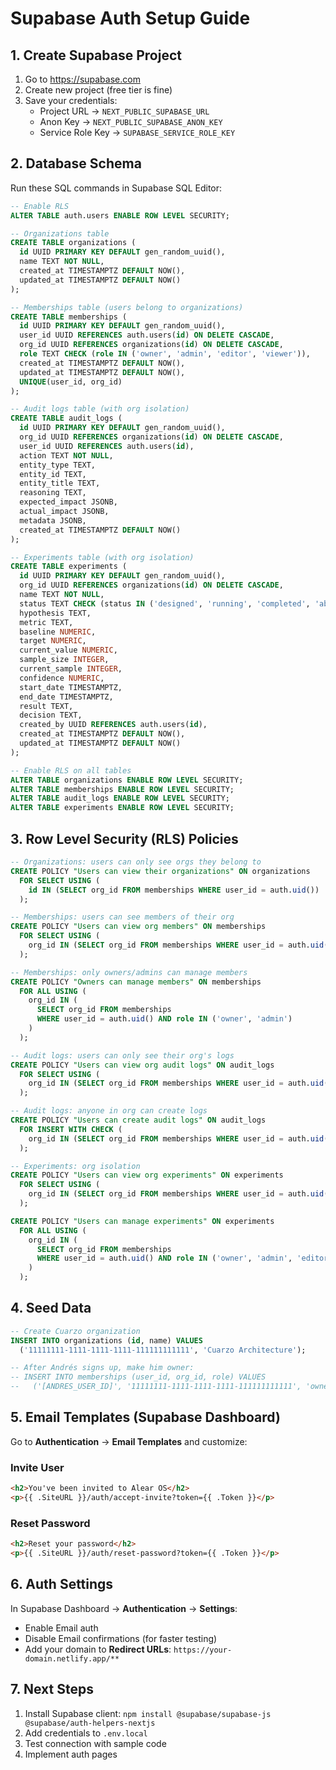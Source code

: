 # Supabase Auth Setup Guide

## 1. Create Supabase Project

1. Go to https://supabase.com
2. Create new project (free tier is fine)
3. Save your credentials:
   - Project URL → `NEXT_PUBLIC_SUPABASE_URL`
   - Anon Key → `NEXT_PUBLIC_SUPABASE_ANON_KEY`
   - Service Role Key → `SUPABASE_SERVICE_ROLE_KEY`

## 2. Database Schema

Run these SQL commands in Supabase SQL Editor:

```sql
-- Enable RLS
ALTER TABLE auth.users ENABLE ROW LEVEL SECURITY;

-- Organizations table
CREATE TABLE organizations (
  id UUID PRIMARY KEY DEFAULT gen_random_uuid(),
  name TEXT NOT NULL,
  created_at TIMESTAMPTZ DEFAULT NOW(),
  updated_at TIMESTAMPTZ DEFAULT NOW()
);

-- Memberships table (users belong to organizations)
CREATE TABLE memberships (
  id UUID PRIMARY KEY DEFAULT gen_random_uuid(),
  user_id UUID REFERENCES auth.users(id) ON DELETE CASCADE,
  org_id UUID REFERENCES organizations(id) ON DELETE CASCADE,
  role TEXT CHECK (role IN ('owner', 'admin', 'editor', 'viewer')),
  created_at TIMESTAMPTZ DEFAULT NOW(),
  updated_at TIMESTAMPTZ DEFAULT NOW(),
  UNIQUE(user_id, org_id)
);

-- Audit logs table (with org isolation)
CREATE TABLE audit_logs (
  id UUID PRIMARY KEY DEFAULT gen_random_uuid(),
  org_id UUID REFERENCES organizations(id) ON DELETE CASCADE,
  user_id UUID REFERENCES auth.users(id),
  action TEXT NOT NULL,
  entity_type TEXT,
  entity_id TEXT,
  entity_title TEXT,
  reasoning TEXT,
  expected_impact JSONB,
  actual_impact JSONB,
  metadata JSONB,
  created_at TIMESTAMPTZ DEFAULT NOW()
);

-- Experiments table (with org isolation)
CREATE TABLE experiments (
  id UUID PRIMARY KEY DEFAULT gen_random_uuid(),
  org_id UUID REFERENCES organizations(id) ON DELETE CASCADE,
  name TEXT NOT NULL,
  status TEXT CHECK (status IN ('designed', 'running', 'completed', 'abandoned')),
  hypothesis TEXT,
  metric TEXT,
  baseline NUMERIC,
  target NUMERIC,
  current_value NUMERIC,
  sample_size INTEGER,
  current_sample INTEGER,
  confidence NUMERIC,
  start_date TIMESTAMPTZ,
  end_date TIMESTAMPTZ,
  result TEXT,
  decision TEXT,
  created_by UUID REFERENCES auth.users(id),
  created_at TIMESTAMPTZ DEFAULT NOW(),
  updated_at TIMESTAMPTZ DEFAULT NOW()
);

-- Enable RLS on all tables
ALTER TABLE organizations ENABLE ROW LEVEL SECURITY;
ALTER TABLE memberships ENABLE ROW LEVEL SECURITY;
ALTER TABLE audit_logs ENABLE ROW LEVEL SECURITY;
ALTER TABLE experiments ENABLE ROW LEVEL SECURITY;
```

## 3. Row Level Security (RLS) Policies

```sql
-- Organizations: users can only see orgs they belong to
CREATE POLICY "Users can view their organizations" ON organizations
  FOR SELECT USING (
    id IN (SELECT org_id FROM memberships WHERE user_id = auth.uid())
  );

-- Memberships: users can see members of their org
CREATE POLICY "Users can view org members" ON memberships
  FOR SELECT USING (
    org_id IN (SELECT org_id FROM memberships WHERE user_id = auth.uid())
  );

-- Memberships: only owners/admins can manage members
CREATE POLICY "Owners can manage members" ON memberships
  FOR ALL USING (
    org_id IN (
      SELECT org_id FROM memberships
      WHERE user_id = auth.uid() AND role IN ('owner', 'admin')
    )
  );

-- Audit logs: users can only see their org's logs
CREATE POLICY "Users can view org audit logs" ON audit_logs
  FOR SELECT USING (
    org_id IN (SELECT org_id FROM memberships WHERE user_id = auth.uid())
  );

-- Audit logs: anyone in org can create logs
CREATE POLICY "Users can create audit logs" ON audit_logs
  FOR INSERT WITH CHECK (
    org_id IN (SELECT org_id FROM memberships WHERE user_id = auth.uid())
  );

-- Experiments: org isolation
CREATE POLICY "Users can view org experiments" ON experiments
  FOR SELECT USING (
    org_id IN (SELECT org_id FROM memberships WHERE user_id = auth.uid())
  );

CREATE POLICY "Users can manage experiments" ON experiments
  FOR ALL USING (
    org_id IN (
      SELECT org_id FROM memberships
      WHERE user_id = auth.uid() AND role IN ('owner', 'admin', 'editor')
    )
  );
```

## 4. Seed Data

```sql
-- Create Cuarzo organization
INSERT INTO organizations (id, name) VALUES
  ('11111111-1111-1111-1111-111111111111', 'Cuarzo Architecture');

-- After Andrés signs up, make him owner:
-- INSERT INTO memberships (user_id, org_id, role) VALUES
--   ('[ANDRES_USER_ID]', '11111111-1111-1111-1111-111111111111', 'owner');
```

## 5. Email Templates (Supabase Dashboard)

Go to **Authentication** → **Email Templates** and customize:

### Invite User
```html
<h2>You've been invited to Alear OS</h2>
<p>{{ .SiteURL }}/auth/accept-invite?token={{ .Token }}</p>
```

### Reset Password
```html
<h2>Reset your password</h2>
<p>{{ .SiteURL }}/auth/reset-password?token={{ .Token }}</p>
```

## 6. Auth Settings

In Supabase Dashboard → **Authentication** → **Settings**:
- Enable Email auth
- Disable Email confirmations (for faster testing)
- Add your domain to **Redirect URLs**: `https://your-domain.netlify.app/**`

## 7. Next Steps

1. Install Supabase client: `npm install @supabase/supabase-js @supabase/auth-helpers-nextjs`
2. Add credentials to `.env.local`
3. Test connection with sample code
4. Implement auth pages